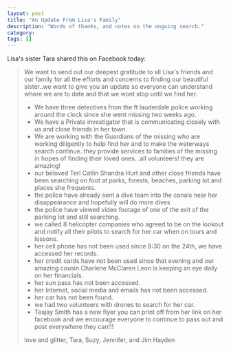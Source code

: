 ```yaml
---
layout: post
title: "An Update From Lisa's Family"
description: "Words of thanks, and notes on the ongoing search."
category: 
tags: []
---
```



Lisa's sister Tara shared this on Facebook today:

> We want to send out our deepest gratitude to all Lisa's friends and our family for all the efforts and concerns to finding our beautiful sister..we want to give you an update so everyone can understand where we are to date and that we wont stop until we find her.
> 
> - We have three detectives from the ft lauderdale police working around the clock since she went missing two weeks ago.
> - We have a Private investigator that is communicating closely with us and close friends in her town.
> - We are working with the Guardians of the missing who are working diligently to help find her and to make the waterways search continue..they provide services to families of the missing in hopes of finding their loved ones...all volunteers! they are amazing!
> - our beloved Teri Catlin Shandra Hurt and other close friends have been searching on foot at parks, forests, beaches, parking lot and places she frequents.
> - the police have already sent a dive team into the canals near her disappearance and hopefully will do more dives
> - the police have viewed video footage of one of the exit of the parking lot and still searching.
> - we called 8 helicopter companies who agreed to be on the lookout and notify all their pilots to search for her car when on tours and lessons.
> - her cell phone has not been used since 9:30 on the 24th, we have accessed her records.
> - her credit cards have not been used since that evening and our amazing cousin Charlene McClaren Leon is keeping an eye daily on her financials.
> - her sun pass has not been accessed.
> - her Internet, social media and emails has not been accessed.
> - her car has not been found.
> - we had two volunteers with drones to search for her car.
> - Teajay Smith has a new flyer you can print off from her link on her facebook and we encourage everyone to continue to pass out and post everywhere they can!!!
> 
> love and glitter, 
> Tara, Suzy, Jennifer, and Jim Hayden
